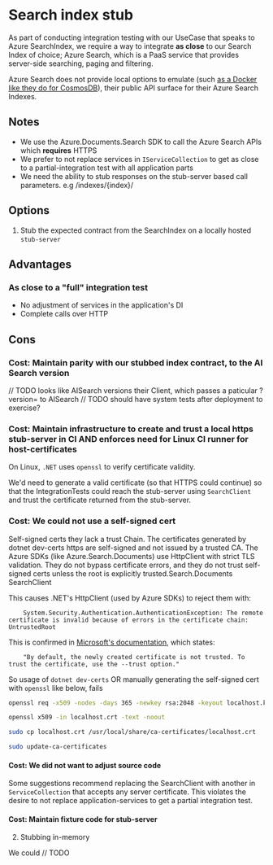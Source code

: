 # Search index stub

As part of conducting integration testing with our UseCase that speaks to Azure SearchIndex, we require a way to integrate **as close** to our Search Index of choice; Azure Search, which is a PaaS service that provides server-side searching, paging and filtering.

Azure Search does not provide local options to emulate (such [as a Docker like they do for CosmosDB](https://learn.microsoft.com/en-us/azure/cosmos-db/emulator-linux)), their public API surface for their Azure Search Indexes.

## Notes

- We use the Azure.Documents.Search SDK to call the Azure Search APIs which **requires** HTTPS
- We prefer to not replace services in `IServiceCollection` to get as close to a partial-integration test with all application parts
- We need the ability to stub responses on the stub-server based call parameters. e.g /indexes/{index}/

## Options

1. Stub the expected contract from the SearchIndex on a locally hosted `stub-server`

## Advantages

### As close to a "full" integration test

- No adjustment of services in the application's DI
- Complete calls over HTTP

## Cons

### Cost: Maintain parity with our stubbed index contract, to the AI Search version

// TODO looks like AISearch versions their Client, which passes a paticular ?version= to AISearch
// TODO should have system tests after deployment to exercise?

### Cost: Maintain infrastructure to create and trust a local https stub-server in CI AND enforces need for Linux CI runner for host-certificates

On Linux, `.NET` uses `openssl` to verify certificate validity.

We'd need to generate a valid certificate (so that HTTPS could continue) so that the IntegrationTests could reach the stub-server using `SearchClient` and trust the certificate returned from the stub-server.

### Cost: We could not use a self-signed cert

Self-signed certs they lack a trust Chain. The certificates generated by dotnet dev-certs https are self-signed and not issued by a trusted CA. The Azure SDKs (like Azure.Search.Documents) use HttpClient with strict TLS validation. They do not bypass certificate errors, and they do not trust self-signed certs unless the root is explicitly trusted.Search.Documents SearchClient

This causes .NET's HttpClient (used by Azure SDKs) to reject them with:

```text
    System.Security.Authentication.AuthenticationException: The remote certificate is invalid because of errors in the certificate chain: UntrustedRoot
```

This is confirmed in [Microsoft's documentation](https://learn.microsoft.com/en-us/dotnet/core/tools/dotnet-dev-certs), which states:

```text
    "By default, the newly created certificate is not trusted. To trust the certificate, use the --trust option."
```

So usage of `dotnet dev-certs` OR manually generating the self-signed cert with `openssl` like below, fails

```sh
openssl req -x509 -nodes -days 365 -newkey rsa:2048 -keyout localhost.key -out localhost.crt -config localhost.conf -subj /CN=localhost

openssl x509 -in localhost.crt -text -noout

sudo cp localhost.crt /usr/local/share/ca-certificates/localhost.crt

sudo update-ca-certificates
```

#### Cost: We did not want to adjust source code

Some suggestions recommend replacing the SearchClient with another in `ServiceCollection` that accepts any server certificate. This violates the desire to not replace application-services to get a partial integration test.

#### Cost: Maintain fixture code for stub-server

2. Stubbing in-memory

We could // TODO
